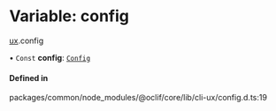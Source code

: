 # Variable: config

[ux](../modules/ux.md).config

• `Const` **config**: [`Config`](../classes/ux.Config.md)

#### Defined in

packages/common/node_modules/@oclif/core/lib/cli-ux/config.d.ts:19
